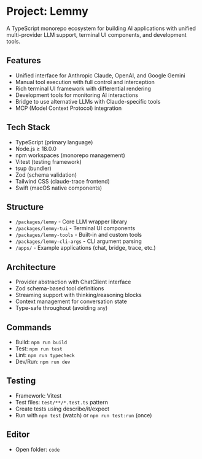 # Project: Lemmy

A TypeScript monorepo ecosystem for building AI applications with unified multi-provider LLM support, terminal UI components, and development tools.

## Features

- Unified interface for Anthropic Claude, OpenAI, and Google Gemini
- Manual tool execution with full control and interception
- Rich terminal UI framework with differential rendering
- Development tools for monitoring AI interactions
- Bridge to use alternative LLMs with Claude-specific tools
- MCP (Model Context Protocol) integration

## Tech Stack

- TypeScript (primary language)
- Node.js ≥ 18.0.0
- npm workspaces (monorepo management)
- Vitest (testing framework)
- tsup (bundler)
- Zod (schema validation)
- Tailwind CSS (claude-trace frontend)
- Swift (macOS native components)

## Structure

- `/packages/lemmy` - Core LLM wrapper library
- `/packages/lemmy-tui` - Terminal UI components
- `/packages/lemmy-tools` - Built-in and custom tools
- `/packages/lemmy-cli-args` - CLI argument parsing
- `/apps/` - Example applications (chat, bridge, trace, etc.)

## Architecture

- Provider abstraction with ChatClient interface
- Zod schema-based tool definitions
- Streaming support with thinking/reasoning blocks
- Context management for conversation state
- Type-safe throughout (avoiding `any`)

## Commands

- Build: `npm run build`
- Test: `npm run test`
- Lint: `npm run typecheck`
- Dev/Run: `npm run dev`

## Testing

- Framework: Vitest
- Test files: `test/**/*.test.ts` pattern
- Create tests using describe/it/expect
- Run with `npm test` (watch) or `npm run test:run` (once)

## Editor

- Open folder: `code`
